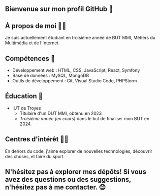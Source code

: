 ## Bienvenue sur mon profil GitHub 👋

## À propos de moi 🙋‍♂️
Je suis actuellement étudiant en troisième année de BUT MMI, Métiers du Multimédia et de l'Internet.

## Compétences 💪
- Développement web : HTML, CSS, JavaScript, React, Symfony
- Base de données : MySQL, MongoDB
- Outils de développement : Git, Visual Studio Code, PHPStorm

## Éducation 🏢
- IUT de Troyes
  - Titulaire d'un DUT MMI, obtenu en 2023.
  - *Troisième année (en cours)* dans le but de finaliser mon BUT en 2024.

## Centres d'intérêt 🤸‍♂️
En dehors du code, j'aime explorer de nouvelles technologies, découvrir des choses, et faire du sport.

## N'hésitez pas à explorer mes dépôts! Si vous avez des questions ou des suggestions, n'hésitez pas à me contacter. 😊
